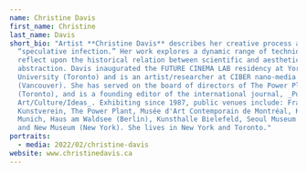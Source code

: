 ```yaml
---
name: Christine Davis
first_name: Christine
last_name: Davis
short_bio: "Artist **Christine Davis** describes her creative process as
  “speculative infection.” Her work explores a dynamic range of techniques to
  reflect upon the historical relation between scientific and aesthetic
  abstraction. Davis inaugurated the FUTURE CINEMA LAB residency at York
  University (Toronto) and is an artist/researcher at CIBER nano-media lab, SFU
  (Vancouver). She has served on the board of directors of The Power Plant
  (Toronto), and is a founding editor of the international journal, _Public:
  Art/Culture/Ideas_. Exhibiting since 1987, public venues include: Frankfurter
  Kunstverein, The Power Plant, Musée d'Art Contemporain de Montréal, Kunsthalle
  Munich, Haus am Waldsee (Berlin), Kunsthalle Bielefeld, Seoul Museum of Art,
  and New Museum (New York). She lives in New York and Toronto."
portraits:
  - media: 2022/02/christine-davis
website: www.christinedavis.ca
---
```

